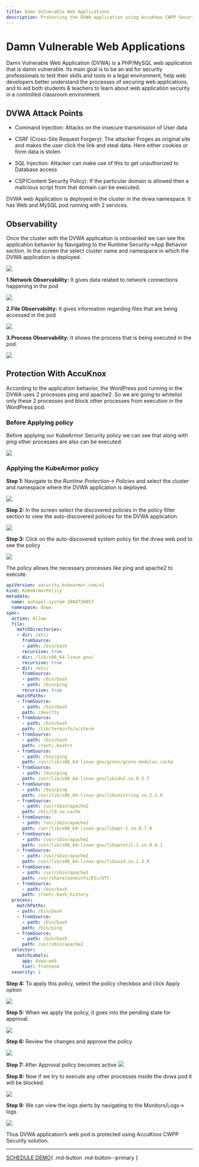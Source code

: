 ```yaml
---
title: Damn Vulnerable Web Applications
description: Protecting the DVWA application using AccuKnox CWPP Security solution.
---
```


# Damn Vulnerable Web Applications

Damn Vulnerable Web Application (DVWA) is a PHP/MySQL web application that is damn vulnerable. Its main goal is to be an aid for security professionals to test their skills and tools in a legal environment, help web developers better understand the processes of securing web applications, and to aid both students & teachers to learn about web application security in a controlled classroom environment.

## DVWA Attack Points

+ Command Injection:
Attacks on the insecure transmission of User data

+ CSRF (Cross-Site Request Forgery): The attacker Froges as original site and makes the user click the link and steal data. Here either cookies or form data is stolen

+ SQL Injection: Attacker can make use of this to get unauthorized to Database access

+ CSP(Content Security Policy): If the particular domain is allowed then a malicious script from that domain can be executed.

DVWA web Application is deployed in the cluster in the dvwa namespace. It has Web and MySQL pod running with 2 services.

## Observability

Once the cluster with the DVWA application is onboarded we can see the application behavior by Navigating to the Runtime Security→App Behavior section. In the screen the select cluster name and namespace in which the DVWA  application is deployed.

![](images/dvwa-1.png)

**1.Network Observability:** It gives data related to network connections happening in the pod

 ![](images/dvwa-2.png)

**2.File Observability:** It gives information regarding files that are being accessed in the pod

![](images/dvwa-3.png)

**3.Process Observability:** It shows the process that is being executed in the pod.

![](images/dvwa-4.png)

## Protection With AccuKnox

According to the application behavior, the WordPress pod running in the DVWA uses 2 processes ping and apache2. So we are going to whitelist only these 2 processes and block other processes from execution in the WordPress pod.

### Before Applying policy

Before applying our KubeArmor Security policy we can see that along with ping other processes are also can be executed.

![](images/dvwa-5.png)

### Applying the KubeArmor policy

**Step 1:** Navigate to the *Runtime Protection→ Policies* and select the cluster and namespace where the DVWA application is deployed.

![](images/dvwa-6.png)

**Step 2:** In the screen select the discovered policies in the policy filter section to view the auto-discovered policies for the DVWA application.

 ![](images/dvwa-7.png)

**Step 3:** Click on the auto-discovered system policy for the dvwa web pod to see the policy

![](images/dvwa-8.png)

The policy allows the necessary processes like ping and apache2 to execute.

```yml
apiVersion: security.kubearmor.com/v1
kind: KubeArmorPolicy
metadata:
  name: autopol-system-1804736057
  namespace: dvwa
spec:
  action: Allow
  file:
    matchDirectories:
    - dir: /etc/
      fromSource:
      - path: /bin/bash
      recursive: true
    - dir: /lib/x86_64-linux-gnu/
      recursive: true
    - dir: /etc/
      fromSource:
      - path: /bin/bash
      - path: /bin/ping
      recursive: true
    matchPaths:
    - fromSource:
      - path: /bin/bash
      path: /dev/tty
    - fromSource:
      - path: /bin/bash
      path: /lib/terminfo/x/xterm
    - fromSource:
      - path: /bin/bash
      path: /root/.bashrc
    - fromSource:
      - path: /bin/ping
      path: /usr/lib/x86_64-linux-gnu/gconv/gconv-modules.cache
    - fromSource:
      - path: /bin/ping
      path: /usr/lib/x86_64-linux-gnu/libidn2.so.0.3.7
    - fromSource:
      - path: /bin/ping
      path: /usr/lib/x86_64-linux-gnu/libunistring.so.2.1.0
    - fromSource:
      - path: /usr/sbin/apache2
      path: /etc/ld.so.cache
    - fromSource:
      - path: /usr/sbin/apache2
      path: /usr/lib/x86_64-linux-gnu/libapr-1.so.0.7.0
    - fromSource:
      - path: /usr/sbin/apache2
      path: /usr/lib/x86_64-linux-gnu/libaprutil-1.so.0.6.1
    - fromSource:
      - path: /usr/sbin/apache2
      path: /usr/lib/x86_64-linux-gnu/libuuid.so.1.3.0
    - fromSource:
      - path: /usr/sbin/apache2
      path: /usr/share/zoneinfo/Etc/UTC
    - fromSource:
      - path: /bin/bash
      path: /root/.bash_history
  process:
    matchPaths:
    - path: /bin/bash
    - fromSource:
      - path: /bin/bash
      path: /bin/ping
    - fromSource:
      - path: /bin/bash
      path: /usr/sbin/apache2
  selector:
    matchLabels:
      app: dvwa-web
      tier: frontend
  severity: 1
```

**Step 4:** To apply this policy, select the policy checkbox and click Apply option

 ![](images/dvwa-9.png)

**Step 5:** When we apply the policy, it goes into the pending state for approval.

 ![](images/dvwa-10.png)

**Step 6:** Review the changes and approve the policy

![](images/dvwa-11.png)

**Step 7:** After Approval policy becomes active
![](images/dvwa-12.png)

**Step 8:** Now if we try to execute any other processes inside the dvwa pod it will be blocked.

 ![](images/dvwa-13.png)

**Step 9:** We can view the logs alerts by navigating to the Monitors/Logs→ logs

![](images/dvwa-14.png)

Thus DVWA application’s web pod is protected using AccuKnox CWPP Security solution.

- - -
[SCHEDULE DEMO](https://www.accuknox.com/contact-us){ .md-button .md-button--primary }
